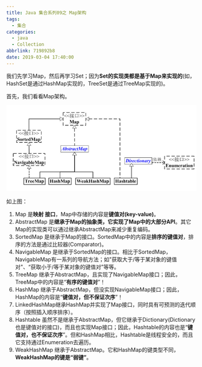 ```yaml
---
title: Java 集合系列09之 Map架构
tags:
  - 集合
categories:
  - java
  - Collection
abbrlink: 719892b8
date: 2019-03-04 17:40:00
---
```

我们先学习Map，然后再学习Set；因为**Set的实现类都是基于Map来实现的**(如，HashSet是通过HashMap实现的，TreeSet是通过TreeMap实现的)。

首先，我们看看Map架构。

![upload successful](/images/pasted-161.png)

如上图：

<!-- more -->

1. Map 是**映射 接口**，Map中存储的内容是**键值对(key-value)**。
2.  AbstractMap 是**继承于Map的抽象类，它实现了Map中的大部分API**。其它Map的实现类可以通过继承AbstractMap来减少重复编码。
3. SortedMap 是继承于Map的接口。SortedMap中的内容是**排序的键值对**，排序的方法是通过比较器(Comparator)。
4. NavigableMap 是继承于SortedMap的接口。相比于SortedMap，NavigableMap有一系列的导航方法；如"获取大于/等于某对象的键值对"、“获取小于/等于某对象的键值对”等等。 
5. TreeMap 继承于AbstractMap，且实现了NavigableMap接口；因此，TreeMap中的内容是“**有序的键值对**”！
6. HashMap 继承于AbstractMap，但没实现NavigableMap接口；因此，HashMap的内容是“**键值对，但不保证次序**”！
7. LinkedHashMap继承HashMap并实现了Map接口，同时具有可预测的迭代顺序（按照插入顺序排序）。
8. Hashtable 虽然不是继承于AbstractMap，但它继承于Dictionary(Dictionary也是键值对的接口)，而且也实现Map接口；因此，Hashtable的内容也是“**键值对，也不保证次序**”。但和HashMap相比，Hashtable是线程安全的，而且它支持通过Enumeration去遍历。
9. WeakHashMap 继承于AbstractMap。它和HashMap的键类型不同，**WeakHashMap的键是“弱键”**。

